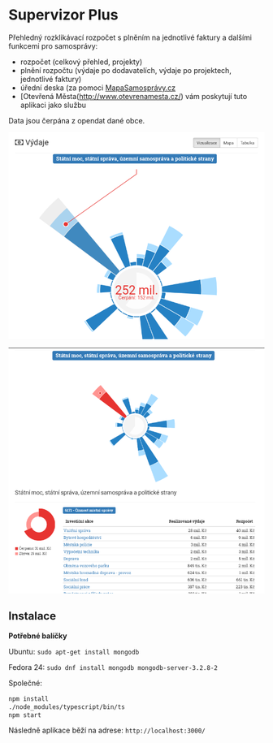 # Supervizor Plus

Přehledný rozklikávací rozpočet s plněním na jednotlivé faktury a dalšími funkcemi pro samosprávy:

- rozpočet (celkový přehled, projekty)
- plnění rozpočtu (výdaje po dodavatelích, výdaje po projektech, jednotlivé faktury)
- úřední deska (za pomoci [MapaSamosprávy.cz](http://www.mapasamospravy.cz/)
- [Otevřená Města(http://www.otevrenamesta.cz/) vám poskytují tuto aplikaci jako službu

Data jsou čerpána z opendat dané obce.

![Celkový pohled na výdaje samosprávy](example-1.png)

![Podrobný pohled na ...](example-2.png)


## Instalace

**Potřebné balíčky**

Ubuntu: `sudo apt-get install mongodb`

Fedora 24: `sudo dnf install mongodb mongodb-server-3.2.8-2`

Společné:
```
npm install
./node_modules/typescript/bin/ts
npm start
```

Následně aplikace běží na adrese: `http://localhost:3000/`
